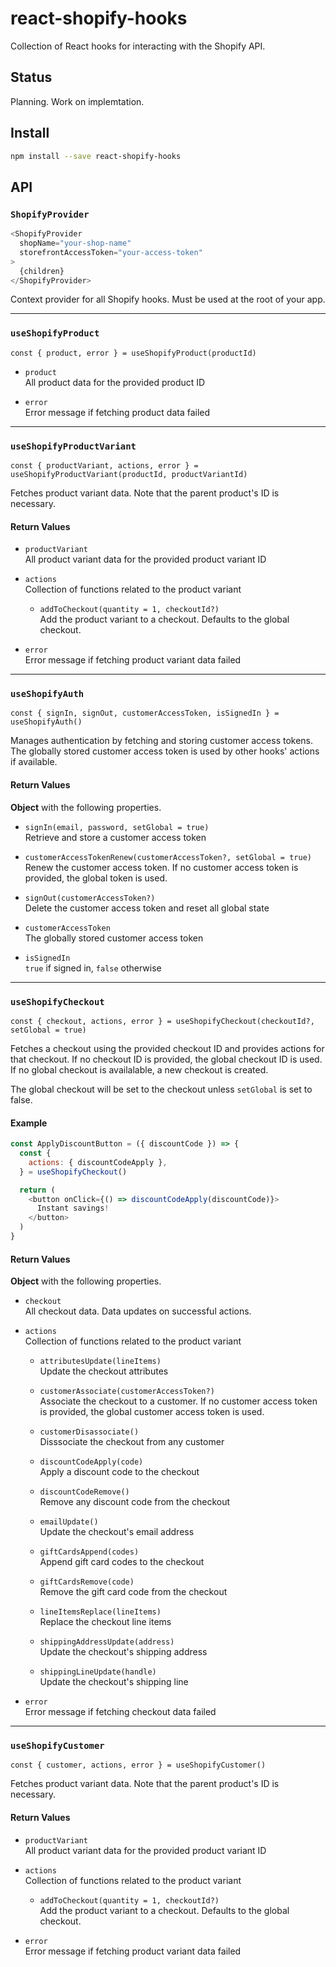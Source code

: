 # react-shopify-hooks

Collection of React hooks for interacting with the Shopify API.

## Status

Planning. Work on implemtation.

## Install

```sh
npm install --save react-shopify-hooks
```

## API

### `ShopifyProvider`

```js
<ShopifyProvider
  shopName="your-shop-name"
  storefrontAccessToken="your-access-token"
>
  {children}
</ShopifyProvider>
```

Context provider for all Shopify hooks. Must be used at the root of your app.

---

### `useShopifyProduct`

```
const { product, error } = useShopifyProduct(productId)
```

- `product`<br/>
  All product data for the provided product ID

- `error`<br/>
  Error message if fetching product data failed

---

### `useShopifyProductVariant`

```
const { productVariant, actions, error } = useShopifyProductVariant(productId, productVariantId)
```

Fetches product variant data. Note that the parent product's ID is necessary.

#### Return Values

- `productVariant`<br/>
  All product variant data for the provided product variant ID

- `actions`<br/>
  Collection of functions related to the product variant

  - `addToCheckout(quantity = 1, checkoutId?)`<br/>
    Add the product variant to a checkout. Defaults to the global checkout.

- `error`<br/>
  Error message if fetching product variant data failed

---

### `useShopifyAuth`

```
const { signIn, signOut, customerAccessToken, isSignedIn } = useShopifyAuth()
```

Manages authentication by fetching and storing customer access tokens. The
globally stored customer access token is used by other hooks' actions if
available.

#### Return Values

**Object** with the following properties.

- `signIn(email, password, setGlobal = true)`<br/>
  Retrieve and store a customer access token

- `customerAccessTokenRenew(customerAccessToken?, setGlobal = true)`<br/>
  Renew the customer access token. If no customer access token is provided, the
  global token is used.

- `signOut(customerAccessToken?)`<br/>
  Delete the customer access token and reset all global state

- `customerAccessToken`<br/>
  The globally stored customer access token

- `isSignedIn`<br/>
  `true` if signed in, `false` otherwise

---

### `useShopifyCheckout`

```
const { checkout, actions, error } = useShopifyCheckout(checkoutId?, setGlobal = true)
```

Fetches a checkout using the provided checkout ID and provides actions for that
checkout. If no checkout ID is provided, the global checkout ID is used. If no
global checkout is availalable, a new checkout is created.

The global checkout will be set to the checkout unless `setGlobal` is set to
false.

#### Example

```js
const ApplyDiscountButton = ({ discountCode }) => {
  const {
    actions: { discountCodeApply },
  } = useShopifyCheckout()

  return (
    <button onClick={() => discountCodeApply(discountCode)}>
      Instant savings!
    </button>
  )
}
```

#### Return Values

**Object** with the following properties.

- `checkout`<br/>
  All checkout data. Data updates on successful actions.

- `actions`<br/>
  Collection of functions related to the product variant

  - `attributesUpdate(lineItems)`<br/>
    Update the checkout attributes

  - `customerAssociate(customerAccessToken?)`<br />
    Associate the checkout to a customer. If no customer access token is
    provided, the global customer access token is used.

  - `customerDisassociate()`<br/>
    Disssociate the checkout from any customer

  - `discountCodeApply(code)`<br/>
    Apply a discount code to the checkout

  - `discountCodeRemove()`<br/>
    Remove any discount code from the checkout

  - `emailUpdate()`<br/>
    Update the checkout's email address

  - `giftCardsAppend(codes)`<br/>
    Append gift card codes to the checkout

  - `giftCardsRemove(code)`<br/>
    Remove the gift card code from the checkout

  - `lineItemsReplace(lineItems)`<br/>
    Replace the checkout line items

  - `shippingAddressUpdate(address)`<br/>
    Update the checkout's shipping address

  - `shippingLineUpdate(handle)`<br/>
    Update the checkout's shipping line

- `error`<br/>
  Error message if fetching checkout data failed

---

### `useShopifyCustomer`

```
const { customer, actions, error } = useShopifyCustomer()
```

Fetches product variant data. Note that the parent product's ID is necessary.

#### Return Values

- `productVariant`<br/>
  All product variant data for the provided product variant ID

- `actions`<br/>
  Collection of functions related to the product variant

  - `addToCheckout(quantity = 1, checkoutId?)`<br/>
    Add the product variant to a checkout. Defaults to the global checkout.

- `error`<br/>
  Error message if fetching product variant data failed
